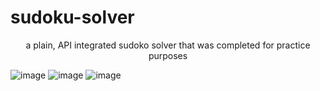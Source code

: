 # sudoku-solver

<p align="center">a plain, API integrated sudoko solver that was completed for practice purposes</p>

![image](https://github.com/jeyenlam/plain-sudoku-solver/assets/114507999/554c2978-d406-41c9-9e47-ff4efd81552e)
![image](https://github.com/jeyenlam/plain-sudoku-solver/assets/114507999/776c94e3-069f-4f26-bffc-0cdb51d2768d)
![image](https://github.com/jeyenlam/plain-sudoku-solver/assets/114507999/1b9412c1-29b6-4d85-916c-30dbaa63e01c)
